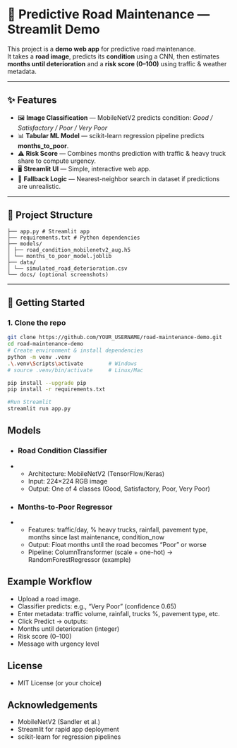 # 🚧 Predictive Road Maintenance — Streamlit Demo

This project is a **demo web app** for predictive road maintenance.  
It takes a **road image**, predicts its **condition** using a CNN, then estimates **months until deterioration** and a **risk score (0–100)** using traffic & weather metadata.

---

## ✨ Features

- 🖼️ **Image Classification** — MobileNetV2 predicts condition:
  *Good / Satisfactory / Poor / Very Poor*  
- 📊 **Tabular ML Model** — scikit-learn regression pipeline predicts **months_to_poor**.  
- ⚠️ **Risk Score** — Combines months prediction with traffic & heavy truck share to compute urgency.  
- 🖥️ **Streamlit UI** — Simple, interactive web app.  
- 🔄 **Fallback Logic** — Nearest-neighbor search in dataset if predictions are unrealistic.  

---

## 📂 Project Structure
```
├── app.py # Streamlit app
├── requirements.txt # Python dependencies
├── models/
│ ├── road_condition_mobilenetv2_aug.h5
│ └── months_to_poor_model.joblib
├── data/
│ └── simulated_road_deterioration.csv
└── docs/ (optional screenshots)
```

---

## 🚀 Getting Started

### 1. Clone the repo
```bash
git clone https://github.com/YOUR_USERNAME/road-maintenance-demo.git
cd road-maintenance-demo
# Create environment & install dependencies
python -m venv .venv
.\.venv\Scripts\activate        # Windows
# source .venv/bin/activate     # Linux/Mac

pip install --upgrade pip
pip install -r requirements.txt

#Run Streamlit
streamlit run app.py
```
## Models
- ### Road Condition Classifier
- - Architecture: MobileNetV2 (TensorFlow/Keras)
  - Input: 224×224 RGB image
  - Output: One of 4 classes (Good, Satisfactory, Poor, Very Poor)

- ### Months-to-Poor Regressor
- - Features: traffic/day, % heavy trucks, rainfall, pavement type, months since last maintenance, condition_now
  - Output: Float months until the road becomes “Poor” or worse
  - Pipeline: ColumnTransformer (scale + one-hot) → RandomForestRegressor (example)

 ## Example Workflow
- Upload a road image.
- Classifier predicts: e.g., “Very Poor” (confidence 0.65)
- Enter metadata: traffic volume, rainfall, trucks %, pavement type, etc.
- Click Predict → outputs:
- Months until deterioration (integer)
- Risk score (0–100)
- Message with urgency level

## License
- MIT License (or your choice)

## Acknowledgements
- MobileNetV2 (Sandler et al.)
- Streamlit for rapid app deployment
- scikit-learn for regression pipelines
